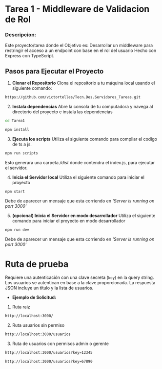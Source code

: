# Tarea 1 - Middleware de Validacion de Rol

### Descripcion:
Este proyecto/tarea donde el Objetivo es: Desarrollar un middleware para restringir el acceso a un endpoint con base en el rol del usuario
Hecho con Express con TypeScript.

## Pasos para Ejecutar el Proyecto

1. **Clonar el Repositorio**
Clona el repositorio a tu máquina local usando el siguiente comando:
```bash
https://github.com/victortelles/Tecn.Des.Servidores_Tareas.git
```

2. **Instala dependencias**
Abre la consola de tu computadora y navega al directorio del proyecto e instala las dependencias
```bash
cd Tarea1
```
```bash
npm install
```

3. **Ejecuta los scripts**
Utiliza el siguiente comando para compilar el codigo de ts a js.
```bash
npm run scripts
```
Esto generara una carpeta */dist* donde contendra el index.js, para ejecutar el servidor.

4. **Inicia el Servidor local**
Utiliza el siguiente comando para iniciar el proyecto
```bash
npm start
```
Debe de aparecer un mensaje que esta corriendo en *'Server is running on port 3000'*

5. **(opcional) Inicia el Servidor en modo desarrollador**
Utiliza el siguiente comando para iniciar el proyecto en modo desarrollador
```bash
npm run dev
```
Debe de aparecer un mensaje que esta corriendo en *'Server is running on port 3000'*

# Ruta de prueba
Requiere una autenticación con una clave secreta (`key`) en la query string. 
Los usuarios se autentican en base a la clave proporcionada.
La respuesta JSON incluye un título y la lista de usuarios.

- **Ejemplo de Solicitud:**
1. Ruta raiz
```bash
http://localhost:3000/
```

2. Ruta usuarios sin permiso
```bash
http://localhost:3000/usuarios
```

3. Ruta de usuarios con permisos admin o gerente
```bash
http://localhost:3000/usuarios?key=12345
```
```bash
http://localhost:3000/usuarios?key=67890
```




